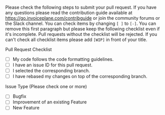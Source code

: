 Please check the following steps to submit your pull request. If you have any questions please read the contribution guide available at https://go.invoiceplane.com/contribguide or join the community forums or the Slack channel.
You can check items by changing `[ ]` to `[-]`.
You can remove this first paragraph but please keep the following checklist even if it's incomplete. Pull requests without the checklist will be rejected.
If you can't check all checklist items please add `[WIP]` in front of your title.

Pull Request Checklist

  * [ ] My code follows the code formatting guidelines.
  * [ ] I have an issue ID for this pull request. 
  * [ ] I selected the corresponding branch.
  * [ ] I have rebased my changes on top of the corresponding branch.
  
Issue Type (Please check one or more)

  * [ ] Bugfix
  * [ ] Improvement of an existing Feature 
  * [ ] New Feature
